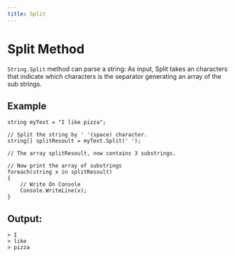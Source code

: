 ```yaml
---
title: Split
---
```


# Split Method

`String.Split` method can parse a string: As input, Split takes an characters that indicate which characters is the separator generating an array of the sub strings.

## Example
```
string myText = "I like pizza";

// Split the string by ' '(space) character.
string[] splitResoult = myText.Split(' ');

// The array splitResoult, now contains 3 substrings.

// Now print the array of substrings
foreach(string x in splitResoult)
{
    // Write On Console
    Console.WriteLine(x);
}

```

## Output:
```
> I
> like
> pizza
```
